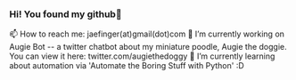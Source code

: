 ### Hi! You found my github👋

📫 How to reach me: jaefinger(at)gmail(dot)com
🔭 I’m currently working on Augie Bot -- a twitter chatbot about my miniature poodle, Augie the doggie. You can view it here: twitter.com/augiethedoggy
🌱 I’m currently learning about automation via 'Automate the Boring Stuff with Python' :D

<!--
**jae-finger/jae-finger** is a ✨ _special_ ✨ repository because its `README.md` (this file) appears on your GitHub profile.

Here are some ideas to get you started:

- 🔭 I’m currently working on ...
- 🌱 I’m currently learning ...
- 👯 I’m looking to collaborate on ...
- 🤔 I’m looking for help with ...
- 💬 Ask me about ...
- 📫 How to reach me: ...
- 😄 Pronouns: ...
- ⚡ Fun fact: ...
-->
